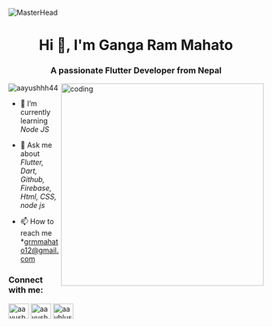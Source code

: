 ![MasterHead](
https://miro.medium.com/v2/resize:fit:3200/1*vkfI4nFNheC5v0p7wzDtGg.gif
)

<h1 align="center">Hi 👋, I'm Ganga Ram Mahato</h1>
<h3 align="center">A passionate Flutter Developer from Nepal</h3>

<img align="right" alt="coding" width="400" src="https://media.licdn.com/dms/image/C4E12AQG5saDzSHQ2Sg/article-inline_image-shrink_1500_2232/0/1634106781305?e=1721260800&v=beta&t=y8EtYdBuyYqVcEAQCUEO5JogwhVOVe95UL1In0_xXeo">

<p align="left"> <img src="https://komarev.com/ghpvc/?username=aayushhh44&label=Profile%20views&color=0e75b6&style=flat" alt="aayushhh44" /> </p>

- 🌱 I’m currently learning *Node JS*

- 💬 Ask me about *Flutter, Dart, Github, Firebase, Html, CSS, node js*

- 📫 How to reach me *grmmahato12@gmail.com

<h3 align="left">Connect with me:</h3>
<p align="left">
<a href="https://www.linkedin.com/in/ganga-ram-mahato-62962b203/" target="blank"><img align="center" src="https://raw.githubusercontent.com/rahuldkjain/github-profile-readme-generator/master/src/images/icons/Social/linked-in-alt.svg" alt="aayush-poudel-915007223" height="30" width="40" /></a>
<a href="/" target="blank"><img align="center" src="https://raw.githubusercontent.com/rahuldkjain/github-profile-readme-generator/master/src/images/icons/Social/facebook.svg" alt="aayush4444" height="30" width="40" /></a>
<a href="https://www.instagram.com/siddharthsingh1239" target="blank"><img align="center" src="https://raw.githubusercontent.com/rahuldkjain/github-profile-readme-generator/master/src/images/icons/Social/instagram.svg" alt="aayblush" height="30" width="40" /></a>
</p>
